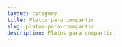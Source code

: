 ```yaml
---
layout: category
title: Platos para compartir
slug: platos-para-commpartir
description: Platos para compartir.
---
```

